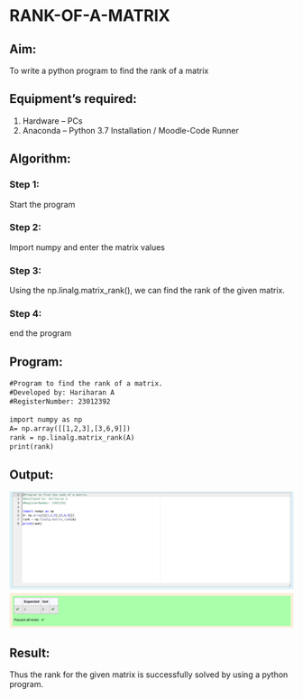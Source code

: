 # RANK-OF-A-MATRIX
## Aim:
To write a python program to find the rank of a matrix
## Equipment’s required:
1. 	Hardware – PCs
2. 	Anaconda – Python 3.7 Installation / Moodle-Code Runner
## Algorithm:
### Step 1: 
Start the program
### Step 2: 
Import numpy and enter the matrix values 
### Step 3:
 Using the np.linalg.matrix_rank(), we can find the rank of the given matrix.
### Step 4: 
end the program
## Program:
```
#Program to find the rank of a matrix.
#Developed by: Hariharan A 
#RegisterNumber: 23012392

import numpy as np
A= np.array([[1,2,3],[3,6,9]])
rank = np.linalg.matrix_rank(A)
print(rank)
```
## Output:
![Output](matrixscreenshot.png)

## Result:
Thus the rank for the given matrix is successfully solved by  using a python program.

